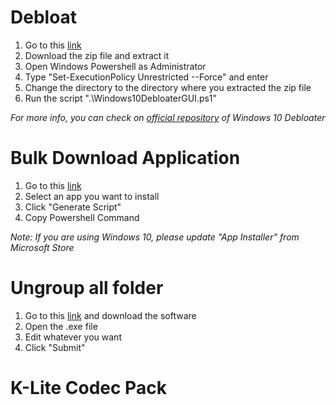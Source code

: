 # Debloat
1) Go to this [link](https://github.com/Sycnex/Windows10Debloater)
2) Download the zip file and extract it
3) Open Windows Powershell as Administrator
4) Type "Set-ExecutionPolicy Unrestricted --Force" and enter
5) Change the directory to the directory where you extracted the zip file
6) Run the script ".\Windows10DebloaterGUI.ps1"

*For more info, you can check on [official repository](https://github.com/Sycnex/Windows10Debloater) of Windows 10 Debloater*

# Bulk Download Application
1) Go to this [link](https://winstall.app/)
2) Select an app you want to install
3) Click "Generate Script"
4) Copy Powershell Command

*Note: If you are using Windows 10, please update "App Installer" from Microsoft Store* 

# Ungroup all folder
1) Go to this [link](https://lesferch.github.io/WinSetView/) and download the software
2) Open the .exe file
3) Edit whatever you want
4) Click "Submit"

# K-Lite Codec Pack
